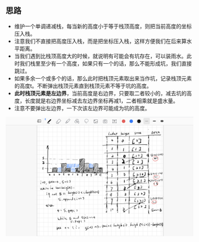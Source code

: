 ## 思路
- 维护一个单调递减栈，每当新的高度小于等于栈顶高度，则把当前高度的坐标压入栈。
- 注意我们不直接把高度压入栈，而是把坐标压入栈，这样方便我们在后来算水平距离。
- 当我们遇到比栈顶高度大的时候，就说明有可能会有坑存在，可以装雨水。此时我们栈里至少有一个高度，如果只有一个的话，那么不能形成坑，我们直接跳过。
- 如果多余一个或多个的话，那么此时把栈顶元素取出来当作坑，记录栈顶元素的高度t。不断弹出栈顶元素直到栈顶元素不等于坑的高度。
- **此时栈顶元素是左边界**，当前高度是右边界，只要取二者较小的，减去坑的高度，长度就是右边界坐标减去左边界坐标再减1，二者相乘就是盛水量。
- 注意不要弹出左边界，一下次该左边界可能成为坑的高度。

![](2.jpg)